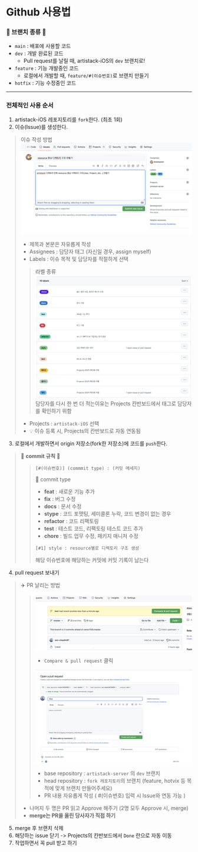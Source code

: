 Github 사용법
=============

### 🚀 브랜치 종류 🚀
- `main` :  배포에 사용할 코드
- `dev` : 개발 완료된 코드
  * Pull request를 날릴 때, artistack-iOS의 `dev` 브랜치로!
- `feature` : 기능 개발중인 코드
  * 로컬에서 개발할 때, `feature/#(이슈번호)`로 브랜치 만들기
- `hotfix` : 기능 수정중인 코드

* * *

### 전체적인 사용 순서

1. artistack-iOS 레포지토리를 `fork`한다. (최초 1회)
2. 이슈(Issue)를 생성한다.
  > 이슈 작성 방법
  > ![Untitled.png](./Untitled.png)
  > - 제목과 본문은 자유롭게 작성
  > - Assignees : 담당자 태그 (자신일 경우, assign myself)
  > - Labels : 이슈 목적 및 담당자를 적절하게 선택
  >> 라벨 종류
  >> ![Untitled-2.png](./Untitled-2.png)
  >> 담당자를 다시 한 번 더 적는이유는 Projects 칸반보드에서 태그로 담당자를 확인하기 위함
  > - Projects : `artistack-iOS` 선택
  > - 💡 이슈 등록 시, Projects의 칸반보드로 자동 연동됨
3. 로컬에서 개발하면서 origin 저장소(fork한 저장소)에 코드를 `push`한다.
  > 📌 **commit 규칙** 📌
  >> `[#(이슈번호)] (commmit type) : (커밋 메세지)`
  >> 
  >> 📍 commit type
  >>  - **feat** : 새로운 기능 추가
  >>  - **fix** : 버그 수정
  >>  - **docs** : 문서 수정
  >>  - **stype** : 코드 포맷팅, 세미콜론 누락, 코드 변경이 없는 경우
  >>  - **refactor** : 코드 리팩토링
  >>  - **test** : 테스트 코드, 리팩토링 테스트 코드 추가
  >>  - **chore** : 빌드 업무 수정, 패키지 매니저 수정
  >>  
  >> `[#1] style : resource별로 디렉토리 구조 생성`
  >> 
  >> 해당 이슈번호에 해당하는 커밋에 커밋 기록이 남는다
4. pull request 보내기
  > ✈️ PR 날리는 방법
  >> ![Untitled-3.png](./Untitled-3.png)
  >> - `Compare & pull request` 클릭
  >>
  >> ![Untitled-4.png](./Untitled-4.png)
  >> - base repository : `artistack-server` 의 `dev` 브랜치
  >> - head repository : `fork 레포지토리`의 브랜치 (feature, hotvix 등 목적에 맞게 브랜치 만들어주세요)
  >> - PR 내용 자유롭게 작성 ( #(이슈번호) 입력 시 Issue와 연동 가능 )
  > - 나머지 두 명은 PR 읽고 Approve 해주기 (2명 모두 Approve 시, merge)
  > - **merge는 PR을 올린 당사자가 직접 하기**
5. merge 후 브랜치 삭제
6. 해당하는 issue 닫기 -> Projects의 칸반보드에서 `Done` 란으로 자동 이동
7. 작업하면서 꼭 pull 받고 하기
